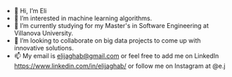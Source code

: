 - 👋 Hi, I’m Eli
- 👀 I’m interested in machine learning algorithms. 
- 🌱 I’m currently studying for my Master's in Software Engineering at Villanova University.
- 💞️ I’m looking to collaborate on big data projects to come up with innovative solutions. 
- 📫 My email is elijaghab@gmail.com or feel free to add me on LinkedIn https://www.linkedin.com/in/elijaghab/ or follow me on Instagram at @e.j
<!---
EliJaghab/EliJaghab is a ✨ special ✨ repository because its `README.md` (this file) appears on your GitHub profile.
You can click the Preview link to take a look at your changes.
--->
